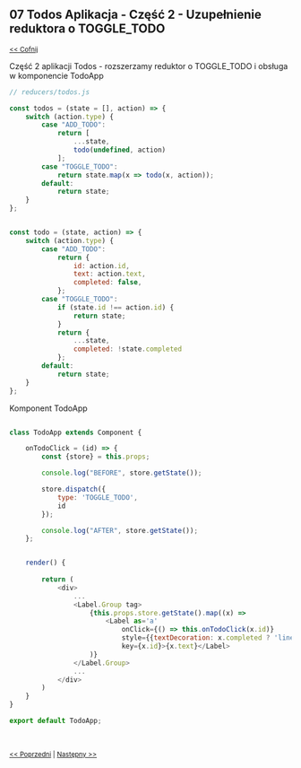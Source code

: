 ## 07 Todos Aplikacja - Część 2 - Uzupełnienie reduktora o TOGGLE_TODO 
<sub>[<< Cofnij](https://github.com/donatuss/Redux-Start-Egghead/blob/master/README.md)</sub><br/>

Część 2 aplikacji Todos - rozszerzamy reduktor o TOGGLE_TODO i obsługa w komponencie TodoApp 


```javascript
// reducers/todos.js

const todos = (state = [], action) => {
    switch (action.type) {
        case "ADD_TODO":
            return [
                ...state,
                todo(undefined, action)
            ];
        case "TOGGLE_TODO":
            return state.map(x => todo(x, action));
        default:
            return state;
    }
};


const todo = (state, action) => {
    switch (action.type) {
        case "ADD_TODO":
            return {
                id: action.id,
                text: action.text,
                completed: false,
            };
        case "TOGGLE_TODO":
            if (state.id !== action.id) {
                return state;
            }
            return {
                ...state,
                completed: !state.completed
            };
        default:
            return state;
    }
};

````
Komponent TodoApp
```javascript

class TodoApp extends Component {

    onTodoClick = (id) => {
        const {store} = this.props;

        console.log("BEFORE", store.getState());

        store.dispatch({
            type: 'TOGGLE_TODO',
            id
        });

        console.log("AFTER", store.getState());
    };


    render() {
    
        return (
            <div>
                ...
                <Label.Group tag>
                    {this.props.store.getState().map((x) =>
                        <Label as='a' 
                            onClick={() => this.onTodoClick(x.id)} 
                            style={{textDecoration: x.completed ? 'line-through' : 'none'}}
                            key={x.id}>{x.text}</Label>
                    )}
                </Label.Group>
                ...
            </div>
        )
    }
}

export default TodoApp;
````

 <br/>
 
 <sub>[<< Poprzedni](https://github.com/donatuss/Redux-Start-Egghead/blob/master/06-todoapp-first-draft/README.md)
  | [Następny >>](https://github.com/donatuss/Redux-Start-Egghead/blob/07-todoapps-toggling-todo/README.md)
 </sub>